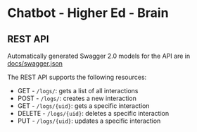 # Chatbot - Higher Ed - Brain

## REST API

Automatically generated Swagger 2.0 models for the API are in [docs/swagger.json](docs/swagger.json)

The REST API supports the following resources:
- GET - `/logs/`: gets a list of all interactions
- POST - `/logs/`: creates a new interaction
- GET - `/logs/{uid}`: gets a specific interaction
- DELETE - `/logs/{uid}`: deletes a specific interaction 
- PUT - `/logs/{uid}`: updates a specific interaction
